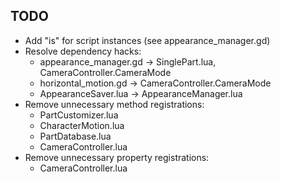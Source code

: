 ## TODO

- Add "is" for script instances (see appearance_manager.gd)
- Resolve dependency hacks:
  - appearance_manager.gd -> SinglePart.lua, CameraController.CameraMode
  - horizontal_motion.gd -> CameraController.CameraMode
  - AppearanceSaver.lua -> AppearanceManager.lua
- Remove unnecessary method registrations:
  - PartCustomizer.lua
  - CharacterMotion.lua
  - PartDatabase.lua
  - CameraController.lua
- Remove unnecessary property registrations:
  - CameraController.lua
